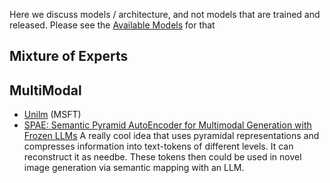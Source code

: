 Here we discuss models / architecture, and not models that are trained and released. Please see the [Available Models](../applied_engineering/models.md) for that 

## Mixture of Experts

## MultiModal 

- [Unilm](https://github.com/microsoft/unilm) (MSFT)
- [SPAE: Semantic Pyramid AutoEncoder for Multimodal Generation with Frozen LLMs](https://arxiv.org/pdf/2306.17842.pdf) A really cool idea that uses pyramidal representations and compresses information into text-tokens of different levels. It can reconstruct it as needbe. These tokens then could be used in novel image generation via semantic mapping with an LLM. 


